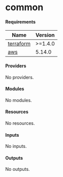 # common

<!-- BEGINNING OF PRE-COMMIT-TERRAFORM DOCS HOOK -->
#### Requirements

| Name | Version |
|------|---------|
| <a name="requirement_terraform"></a> [terraform](#requirement_terraform) | >=1.4.0 |
| <a name="requirement_aws"></a> [aws](#requirement_aws) | 5.14.0 |

#### Providers

No providers.

#### Modules

No modules.

#### Resources

No resources.

#### Inputs

No inputs.

#### Outputs

No outputs.
<!-- END OF PRE-COMMIT-TERRAFORM DOCS HOOK -->
